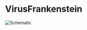 # VirusFrankenstein

![Schematic](https://github.com/NCBIHackathons/VirusFrankenstein/blob/master/VirusFrankenstein_Workflow.png?raw=true"Schematic_v001")
